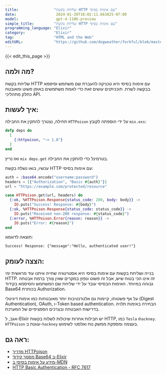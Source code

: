 ```yaml
---
title:                "שליחת בקשת HTTP עם אימות בסיסי"
date:                  2024-01-20T18:02:11.663825-07:00
model:                 gpt-4-1106-preview
simple_title:         "שליחת בקשת HTTP עם אימות בסיסי"
programming_language: "Elixir"
category:             "Elixir"
tag:                  "HTML and the Web"
editURL:              "https://github.com/dogweather/forkful/blob/master/content/he/elixir/sending-an-http-request-with-basic-authentication.md"
---
```


{{< edit_this_page >}}

## מה ולמה?
שליחת בקשת HTTP עם אימות בסיסי היא טכניקה להעברת שם משתמש וסיסמא בבקשה לשרת. תוכניתנים עושים זאת כדי לאמת משתמשים באופן פשוט ומאובטח כחלק מתהליכי API.

## איך לעשות:
תחילה, נצטרך להתקין את החבילה `HTTPoison` על ידי הוספתה לקובץ `mix.exs`:

```elixir
defp deps do
  [
    {:httpoison, "~> 1.8"}
  ]
end
```

ואז נריץ `mix deps.get` בטרמינל כדי להתקין את החבילה.

עכשיו, בואו נשלח בקשת HTTP עם אימות בסיסי:

```elixir
auth = :base64.encode("username:password")
headers = [{"Authorization", "Basic #{auth}"}]
url = "https://example.com/protected/resource"

case HTTPoison.get(url, headers) do
  {:ok, %HTTPoison.Response{status_code: 200, body: body}} ->
    IO.puts("Success! Response: #{body}")
  {:ok, %HTTPoison.Response{status_code: status_code}} ->
    IO.puts("Received non-200 response: #{status_code}")
  {:error, %HTTPoison.Error{reason: reason}} ->
    IO.puts("Error: #{reason}")
end
```

תוצאה לדוגמא:

```
Success! Response: {"message":"Hello, authenticated user!"}
```

## הצצה לעומק:
בנייה ושליחת בקשות עם אימות בסיסי היא אסטרטגיה שחייה איתנו עוד מראשית ימי HTTP. זה אינו הכי בטוח שיש, אבל זה פשוט ונפוץ במקרים שאין צורך ברמת אבטחה גבוהה במיוחד. האימות הבסיסי עובד על ידי שליחת שם המשתמש והסיסמא בקידוד Base64 בכותרת Authorization.

על אף פשטותו, קיימות גם אלטרנטיבות יותר מאובטחות כמו אימות דיגיטלי (Digest Authentication), OAuth, ו-Token based authentication. הבחירה באימות תלויה בדרישות האבטחה ובצרכים הספציפיים של המערכת.

אגב, ל-Elixir יש חבילות אחרות שיכולות לשלוח בקשות HTTP, כמו `Tesla` ו`hackney`. `HTTPoison` עוגנת ב-`hackney` בעצמה ומספקת ממשק נוח ואלסטי לשימוש.

## ראה גם:
- [מדריך HTTPoison](https://hexdocs.pm/httpoison/HTTPoison.html)
- [מסמך קידוד Base64 ב-Elixir](https://hexdocs.pm/elixir/Base.html)
- [מידע על אימות בסיסי ב-MDN](https://developer.mozilla.org/en-US/docs/Web/HTTP/Authentication#basic_authentication_scheme)
- [HTTP Basic Authentication - RFC 7617](https://tools.ietf.org/html/rfc7617)

